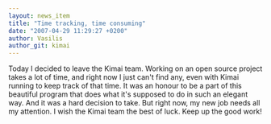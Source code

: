 ```yaml
---
layout: news_item
title: "Time tracking, time consuming"
date: "2007-04-29 11:29:27 +0200"
author: Vasilis
author_git: kimai
---
```


Today I decided to leave the Kimai team.
Working on an open source project takes a lot of time, and right now I just can't find any, even with Kimai running to keep track of that time.
It was an honour to be a part of this beautiful program that does what it's supposed to do in such an elegant way.
And it was a hard decision to take. But right now, my new job needs all my attention.
I wish the Kimai team the best of luck. Keep up the good work!